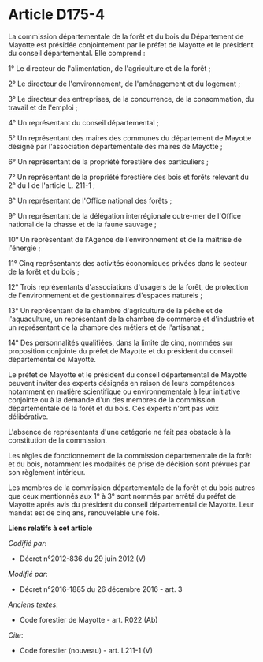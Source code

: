 # Article D175-4

La commission départementale de la forêt et du bois du Département de Mayotte est présidée conjointement par le préfet de
Mayotte et le président du conseil départemental. Elle comprend :

1° Le directeur de l'alimentation, de l'agriculture et de la forêt ;

2° Le directeur de l'environnement, de l'aménagement et du logement ;

3° Le directeur des entreprises, de la concurrence, de la consommation, du travail et de l'emploi ;

4° Un représentant du conseil départemental ;

5° Un représentant des maires des communes du département de Mayotte désigné par l'association départementale des maires de
Mayotte ;

6° Un représentant de la propriété forestière des particuliers ;

7° Un représentant de la propriété forestière des bois et forêts relevant du 2° du I de l'article L. 211-1 ;

8° Un représentant de l'Office national des forêts ;

9° Un représentant de la délégation interrégionale outre-mer de l'Office national de la chasse et de la faune sauvage ;

10° Un représentant de l'Agence de l'environnement et de la maîtrise de l'énergie ;

11° Cinq représentants des activités économiques privées dans le secteur de la forêt et du bois ;

12° Trois représentants d'associations d'usagers de la forêt, de protection de l'environnement et de gestionnaires d'espaces
naturels ;

13° Un représentant de la chambre d'agriculture de la pêche et de l'aquaculture, un représentant de la chambre de commerce et
d'industrie et un représentant de la chambre des métiers et de l'artisanat ;

14° Des personnalités qualifiées, dans la limite de cinq, nommées sur proposition conjointe du préfet de Mayotte et du
président du conseil départemental de Mayotte.

Le préfet de Mayotte et le président du conseil départemental de Mayotte peuvent inviter des experts désignés en raison de
leurs compétences notamment en matière scientifique ou environnementale à leur initiative conjointe ou à la demande d'un des
membres de la commission départementale de la forêt et du bois. Ces experts n'ont pas voix délibérative.

L'absence de représentants d'une catégorie ne fait pas obstacle à la constitution de la commission.

Les règles de fonctionnement de la commission départementale de la forêt et du bois, notamment les modalités de prise de
décision sont prévues par son règlement intérieur.

Les membres de la commission départementale de la forêt et du bois autres que ceux mentionnés aux 1° à 3° sont nommés par
arrêté du préfet de Mayotte après avis du président du conseil départemental de Mayotte. Leur mandat est de cinq ans,
renouvelable une fois.

**Liens relatifs à cet article**

_Codifié par_:

  - Décret n°2012-836 du 29 juin 2012 (V)

_Modifié par_:

  - Décret n°2016-1885 du 26 décembre 2016 - art. 3

_Anciens textes_:

  - Code forestier de Mayotte - art. R022 (Ab)

_Cite_:

  - Code forestier (nouveau) - art. L211-1 (V)
